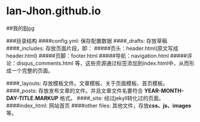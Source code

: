 # Ian-Jhon.github.io

##我的[Blog](http://ian-jhon.github.io)

###目录结构
####config.yml:
保存配置数据
####_drafts:
存放草稿
####_includes:
存放页面片段，即：
#####页头：header.html(原文写成header.html)
#####页脚：footer.html
#####导航：navigation.html
#####评论：disqus_comments.html
等，这些资源通过标签添加到index.html中，从而形成一个完整的页面。

####_layouts:
存放模板文件。文章模板、关于页面模板、首页模板。
####_posts:
存放发布文章的文件。并且文章文件名要符合 **YEAR-MONTH-DAY-TITLE.MARKUP** 格式。
####_site:
经过jekyll转化过的页面。
####index_html:
网站首页
####other files:
其他文件，存放**css、js、images**等。